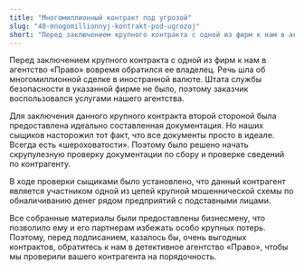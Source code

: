 ```yaml
---
title: "Многомиллионный контракт под угрозой"
slug: "40-mnogomillionnyj-kontrakt-pod-ugrozoj"
short: "Перед заключением крупного контракта с одной из фирм к нам в агентство «Право» вовремя обратился ее владелец. Речь шла об многомиллионной сделке в иностранной валюте. Штата службы безопасности в указанной фирме не было, поэтому заказчик воспользовался услугами нашего агентства."
---
```


Перед заключением крупного контракта с одной из фирм к нам в агентство «Право» вовремя обратился ее владелец. Речь шла об многомиллионной сделке в иностранной валюте. Штата службы безопасности в указанной фирме не было, поэтому заказчик воспользовался услугами нашего агентства.

Для заключения данного крупного контракта второй стороной была предоставлена идеально составленная документация. Но наших сыщиков насторожил тот факт, что все документы просто в идеале. Всегда есть «шероховатости». Поэтому было решено начать скрупулезную проверку документации по сбору и проверке сведений по контрагенту.

В ходе проверки сыщиками было установлено, что данный контрагент является участником одной из цепей крупной мошеннической схемы по обналичиванию денег рядом предприятий с подставными лицами.

Все собранные материалы были предоставлены бизнесмену, что позволило ему и его партнерам избежать особо крупных потерь. Поэтому, перед подписанием, казалось бы, очень выгодных контрактов, обратитесь к нам в детективное агентство «Право», чтобы мы проверили вашего контрагента на порядочность.
